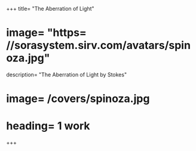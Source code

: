 +++
title=  "The Aberration of Light"
# image=  "https= //sorasystem.sirv.com/avatars/spinoza.jpg"
description=  "The Aberration of Light by Stokes"
# image=  /covers/spinoza.jpg
# heading=  1 work
+++
